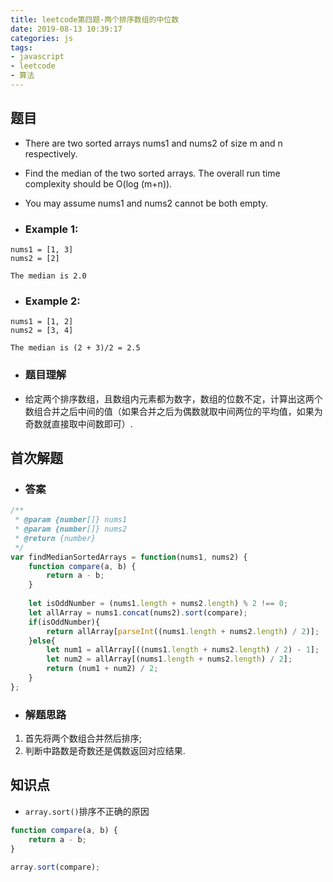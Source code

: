 ```yaml
---
title: leetcode第四题-两个排序数组的中位数
date: 2019-08-13 10:39:17
categories: js
tags:
- javascript
- leetcode
- 算法
---
```


## 题目
* There are two sorted arrays nums1 and nums2 of size m and n respectively.
* Find the median of the two sorted arrays. The overall run time complexity should be O(log (m+n)).
* You may assume nums1 and nums2 cannot be both empty.

* ### Example 1:
```
nums1 = [1, 3]
nums2 = [2]

The median is 2.0
```

* ### Example 2:
```
nums1 = [1, 2]
nums2 = [3, 4]

The median is (2 + 3)/2 = 2.5
```

* ### 题目理解
* 给定两个排序数组，且数组内元素都为数字，数组的位数不定，计算出这两个数组合并之后中间的值（如果合并之后为偶数就取中间两位的平均值，如果为奇数就直接取中间数即可）.


## 首次解题
* ### 答案
```js
/**
 * @param {number[]} nums1
 * @param {number[]} nums2
 * @return {number}
 */
var findMedianSortedArrays = function(nums1, nums2) {
    function compare(a, b) {
        return a - b;
    }    
    
    let isOddNumber = (nums1.length + nums2.length) % 2 !== 0;
    let allArray = nums1.concat(nums2).sort(compare);
    if(isOddNumber){
        return allArray[parseInt((nums1.length + nums2.length) / 2)];
    }else{
        let num1 = allArray[((nums1.length + nums2.length) / 2) - 1];
        let num2 = allArray[(nums1.length + nums2.length) / 2];
        return (num1 + num2) / 2;
    }
};
```

* ### 解题思路
1. 首先将两个数组合并然后排序;
2. 判断中路数是奇数还是偶数返回对应结果.

## 知识点
* <code>array.sort()</code>排序不正确的原因
```js
function compare(a, b) {
    return a - b;
}  

array.sort(compare);
```